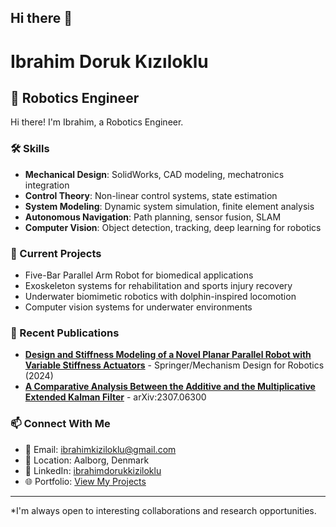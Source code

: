 ## Hi there 👋

# Ibrahim Doruk Kızıloklu

## 🤖 Robotics Engineer

Hi there! I'm Ibrahim, a Robotics Engineer.


### 🛠️ Skills

- **Mechanical Design**: SolidWorks, CAD modeling, mechatronics integration
- **Control Theory**: Non-linear control systems, state estimation
- **System Modeling**: Dynamic system simulation, finite element analysis
- **Autonomous Navigation**: Path planning, sensor fusion, SLAM
- **Computer Vision**: Object detection, tracking, deep learning for robotics

### 🔭 Current Projects

- Five-Bar Parallel Arm Robot for biomedical applications
- Exoskeleton systems for rehabilitation and sports injury recovery
- Underwater biomimetic robotics with dolphin-inspired locomotion
- Computer vision systems for underwater environments

### 📝 Recent Publications

- **[Design and Stiffness Modeling of a Novel Planar Parallel Robot with Variable Stiffness Actuators](https://link.springer.com/chapter/10.1007/978-3-031-67383-2_30)** - Springer/Mechanism Design for Robotics (2024)
- **[A Comparative Analysis Between the Additive and the Multiplicative Extended Kalman Filter](https://arxiv.org/abs/2307.06300)** - arXiv:2307.06300

### 📫 Connect With Me

- 📧 Email: ibrahimkiziloklu@gmail.com
- 📍 Location: Aalborg, Denmark
- 💼 LinkedIn: [ibrahimdorukkiziloklu](https://www.linkedin.com/in/ibrahimdorukkiziloklu/)
- 🌐 Portfolio: [View My Projects](https://ibrahimkiziloklu.github.io/ibrahimkiziloklu)

---

*I'm always open to interesting collaborations and research opportunities.